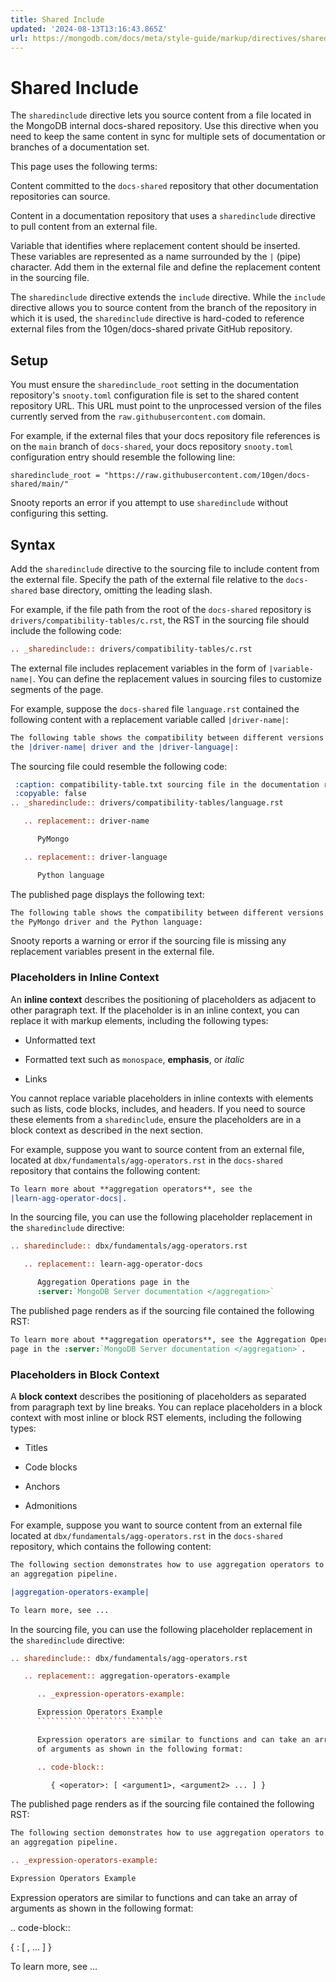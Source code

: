 ```yaml
---
title: Shared Include
updated: '2024-08-13T13:16:43.865Z'
url: https://mongodb.com/docs/meta/style-guide/markup/directives/sharedinclude/
---
```


# Shared Include

The `sharedinclude` directive lets you source content from a file located in the MongoDB internal docs-shared repository. Use this directive when you need to keep the same content in sync for multiple sets of documentation or branches of a documentation set.

This page uses the following terms:

Content committed to the `docs-shared` repository that other documentation repositories can source.

Content in a documentation repository that uses a `sharedinclude` directive to pull content from an external file.

Variable that identifies where replacement content should be inserted. These variables are represented as a name surrounded by the `|` (pipe) character. Add them in the external file and define the replacement content in the sourcing file.

The `sharedinclude` directive extends the `include` directive. While the `include` directive allows you to source content from the branch of the repository in which it is used, the `sharedinclude` directive is hard-coded to reference external files from the 10gen/docs-shared private GitHub repository.

## Setup

You must ensure the `sharedinclude_root` setting in the documentation repository's `snooty.toml` configuration file is set to the shared content repository URL. This URL must point to the unprocessed version of the files currently served from the `raw.githubusercontent.com` domain.

For example, if the external files that your docs repository file references is on the `main` branch of `docs-shared`, your docs repository `snooty.toml` configuration entry should resemble the following line:

```
sharedinclude_root = "https://raw.githubusercontent.com/10gen/docs-shared/main/"
```

Snooty reports an error if you attempt to use `sharedinclude` without configuring this setting.

## Syntax

Add the `sharedinclude` directive to the sourcing file to include content from the external file.  Specify the path of the external file relative to the `docs-shared` base directory, omitting the leading slash.

For example, if the file path from the root of the `docs-shared` repository is `drivers/compatibility-tables/c.rst`, the RST in the sourcing file should include the following code:

```rst
.. _sharedinclude:: drivers/compatibility-tables/c.rst
```

The external file includes replacement variables in the form of `|variable-name|`. You can define the replacement values in sourcing files to customize segments of the page.

For example, suppose the `docs-shared` file `language.rst` contained the following content with a replacement variable called `|driver-name|`:

```rst
The following table shows the compatibility between different versions of
the |driver-name| driver and the |driver-language|:
```

The sourcing file could resemble the following code:

```rst
 :caption: compatibility-table.txt sourcing file in the documentation repository
 :copyable: false
.. _sharedinclude:: drivers/compatibility-tables/language.rst

   .. replacement:: driver-name

      PyMongo

   .. replacement:: driver-language

      Python language
```

The published page displays the following text:

```rst
The following table shows the compatibility between different versions of
the PyMongo driver and the Python language:
```

Snooty reports a warning or error if the sourcing file is missing any replacement variables present in the external file.

### Placeholders in Inline Context

An **inline context** describes the positioning of placeholders as adjacent to other paragraph text. If the placeholder is in an inline context, you can replace it with markup elements, including the following types:

- Unformatted text

- Formatted text such as `monospace`, **emphasis**, or *italic*

- Links

You cannot replace variable placeholders in inline contexts with elements such as lists, code blocks, includes, and headers. If you need to source these elements from a `sharedinclude`, ensure the placeholders are in a block context as described in the next section.

For example, suppose you want to source content from an external file, located at `dbx/fundamentals/agg-operators.rst` in the `docs-shared` repository that contains the following content:

```rst
To learn more about **aggregation operators**, see the
|learn-agg-operator-docs|.
```

In the sourcing file, you can use the following placeholder replacement in the `sharedinclude` directive:

```rst
.. sharedinclude:: dbx/fundamentals/agg-operators.rst

   .. replacement:: learn-agg-operator-docs

      Aggregation Operations page in the
      :server:`MongoDB Server documentation </aggregation>`
```

The published page renders as if the sourcing file contained the following RST:

```rst
To learn more about **aggregation operators**, see the Aggregation Operations
page in the :server:`MongoDB Server documentation </aggregation>`.
```

### Placeholders in Block Context

A **block context** describes the positioning of placeholders as separated from paragraph text by line breaks. You can replace placeholders in a block context with most inline or block RST elements, including the following types:

- Titles

- Code blocks

- Anchors

- Admonitions

For example, suppose you want to source content from an external file located at `dbx/fundamentals/agg-operators.rst` in the `docs-shared` repository, which contains the following content:

```rst
The following section demonstrates how to use aggregation operators to build
an aggregation pipeline.

|aggregation-operators-example|

To learn more, see ...
```

In the sourcing file, you can use the following placeholder replacement in the `sharedinclude` directive:

```rst
.. sharedinclude:: dbx/fundamentals/agg-operators.rst

   .. replacement:: aggregation-operators-example

      .. _expression-operators-example:

      Expression Operators Example
      ````````````````````````````

      Expression operators are similar to functions and can take an array
      of arguments as shown in the following format:

      .. code-block::

         { <operator>: [ <argument1>, <argument2> ... ] }
```

The published page renders as if the sourcing file contained the following RST:

```rst
The following section demonstrates how to use aggregation operators to build
an aggregation pipeline.

.. _expression-operators-example:

Expression Operators Example
````````````````````````````

Expression operators are similar to functions and can take an array
of arguments as shown in the following format:

.. code-block::

   { <operator>: [ <argument1>, <argument2> ... ] }

To learn more, see ...
```